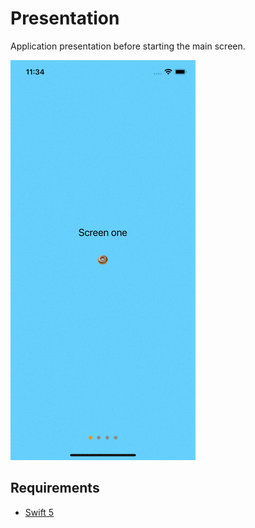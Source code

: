 # Presentation
Application presentation before starting the main screen.

![](./SimulatorScreenRecording.gif)

## Requirements
- [Swift 5](https://developer.apple.com/swift/)
